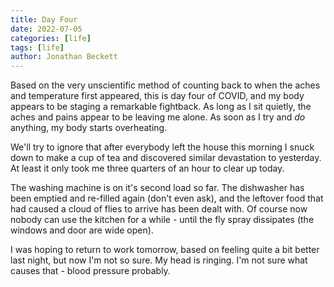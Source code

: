 ```yaml
---
title: Day Four
date: 2022-07-05
categories: [life]
tags: [life]
author: Jonathan Beckett
---
```


Based on the very unscientific method of counting back to when the aches and temperature first appeared, this is day four of COVID, and my body appears to be staging a remarkable fightback. As long as I sit quietly, the aches and pains appear to be leaving me alone. As soon as I try and *do* anything, my body starts overheating.

We'll try to ignore that after everybody left the house this morning I snuck down to make a cup of tea and discovered similar devastation to yesterday. At least it only took me three quarters of an hour to clear up today.

The washing machine is on it's second load so far. The dishwasher has been emptied and re-filled again (don't even ask), and the leftover food that had caused a cloud of flies to arrive has been dealt with. Of course now nobody can use the kitchen for a while - until the fly spray dissipates (the windows and door are wide open).

I was hoping to return to work tomorrow, based on feeling quite a bit better last night, but now I'm not so sure. My head is ringing. I'm not sure what causes that - blood pressure probably.
